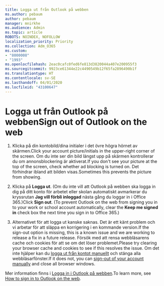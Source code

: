 ```yaml
---
title: Logga ut från Outlook på webben
ms.author: pebaum
author: pebaum
manager: mnirkhe
ms.audience: Admin
ms.topic: article
ROBOTS: NOINDEX, NOFOLLOW
localization_priority: Priority
ms.collection: Adm_O365
ms.custom:
- "8000008"
- "1993"
ms.openlocfilehash: 2eac0cafc0fed6fe813d3820044a407e200955f3
ms.sourcegitcommit: 9923ce61344e22c4490549b12f65fa2896490b1f
ms.translationtype: HT
ms.contentlocale: sv-SE
ms.lasthandoff: 04/01/2020
ms.locfileid: "43100647"
---
```

# <a name="sign-out-of-outlook-on-the-web"></a><span data-ttu-id="7001e-102">Logga ut från Outlook på webben</span><span class="sxs-lookup"><span data-stu-id="7001e-102">Sign out of Outlook on the web</span></span>

1. <span data-ttu-id="7001e-103">Klicka på din kontobild/dina initialer i det övre högra hörnet av skärmen.</span><span class="sxs-lookup"><span data-stu-id="7001e-103">Click your account picture/initials in the upper-right corner of the screen.</span></span> <span data-ttu-id="7001e-104">Om du inte ser din bild längst upp på skärmen kontrollerar du om annonsblockering är aktiverat.</span><span class="sxs-lookup"><span data-stu-id="7001e-104">If you don't see your picture at the top of the screen, check whether ad blocking is turned on.</span></span> <span data-ttu-id="7001e-105">Det förhindrar ibland att bilden visas.</span><span class="sxs-lookup"><span data-stu-id="7001e-105">Sometimes this prevents the picture from showing.</span></span>

2. <span data-ttu-id="7001e-106">Klicka på **Logga ut**. (Om du inte vill att Outlook på webben ska logga in dig på ditt konto för arbetet eller skolan automatiskt avmarkerar du kryssrutan **Jag vill förbli inloggad** nästa gång du loggar in i Office 365.)</span><span class="sxs-lookup"><span data-stu-id="7001e-106">Click **Sign out**. (To prevent Outlook on the web from signing you in to your work or school account automatically, clear the **Keep me signed in** check box the next time you sign in to Office 365.)</span></span>

3. <span data-ttu-id="7001e-107">Alternativet för att logga ut kanske saknas. Det är ett känt problem och vi arbetar för att släppa en korrigering i en kommande version.</span><span class="sxs-lookup"><span data-stu-id="7001e-107">If the sign-out option is missing, this is a known issue and we are working to release a fix in a future release.</span></span>  <span data-ttu-id="7001e-108">Försök med att rensa webbläsarens cache och cookies för att se om det löser problemet.</span><span class="sxs-lookup"><span data-stu-id="7001e-108">Please try clearing your browser cache and cookies to see if this resolves the issue.</span></span>  <span data-ttu-id="7001e-109">Om det inte hjälper kan du [logga ut från kontot manuellt](https://login.live.com/logout.srf) och stänga alla webbläsarfönster.</span><span class="sxs-lookup"><span data-stu-id="7001e-109">If it does not, you can [sign-out of your account manually](https://login.live.com/logout.srf) and close all browser windows.</span></span>

<span data-ttu-id="7001e-110">Mer information finns i [Logga in i Outlook på webben](https://support.office.com/article/how-to-sign-in-to-outlook-on-the-web-763fab4d-0138-4814-b450-37fc286bcb79).</span><span class="sxs-lookup"><span data-stu-id="7001e-110">To learn more, see [How to sign in to Outlook on the web](https://support.office.com/article/how-to-sign-in-to-outlook-on-the-web-763fab4d-0138-4814-b450-37fc286bcb79).</span></span>
